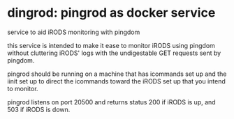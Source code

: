 # dingrod:  pingrod as docker service
service to aid iRODS monitoring with pingdom


this service is intended to make it ease to monitor iRODS using pingdom 
without cluttering iRODS' logs with the undigestable GET requests sent by pingdom. 

pingrod should be running on a machine that has icommands set up and the iinit set up
to direct the icommands toward the iRODS set up that you intend to monitor. 

pingrod listens on port 20500 and returns status 200 if iRODS is up, and 503 if iRODS is down. 




